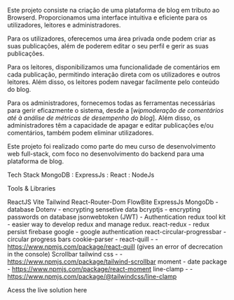 Este projeto consiste na criação de uma plataforma de blog em tributo ao Browserd. Proporcionamos uma interface intuitiva e eficiente para os utilizadores, leitores e administradores.

Para os utilizadores, oferecemos uma área privada onde podem criar as suas publicações, além de poderem editar o seu perfil e gerir as suas publicações.

Para os leitores, disponibilizamos uma funcionalidade de comentários em cada publicação, permitindo interação direta com os utilizadores e outros leitores. Além disso, os leitores podem navegar facilmente pelo conteúdo do blog.

Para os administradores, fornecemos todas as ferramentas necessárias para gerir eficazmente o sistema, desde a [*wipmoderação de comentários até à análise de métricas de desempenho do blog*]. Além disso, os administradores têm a capacidade de apagar e editar publicações e/ou comentários, também podem eliminar utilizadores.

Este projeto foi realizado como parte do meu curso de desenvolvimento web full-stack, com foco no desenvolvimento do backend para uma plataforma de blog.

Tech Stack
MongoDB : ExpressJs : React : NodeJs 


Tools & Libraries

ReactJS
Vite
Tailwind
React-Router-Dom
FlowBite
ExpressJs
MongoDb - database
Dotenv - encrypting sensetive data
bcryptjs - encrypting passwords on database
jsonwebtoken (JWT) - Authentication
redux tool kit - easier way to develop redux and manage redux.
react-redux -
redux persist
firebase google - google authentication
react-circular-progressbar - circular progress bars
cookie-parser -
react-quill - - https://www.npmjs.com/package/react-quill (gives an error of decrecation in the console)
Scrollbar tailwind css - - https://www.npmjs.com/package/tailwind-scrollbar
moment - date package - https://www.npmjs.com/package/react-moment
line-clamp - - https://www.npmjs.com/package/@tailwindcss/line-clamp

Acess the live solution here
